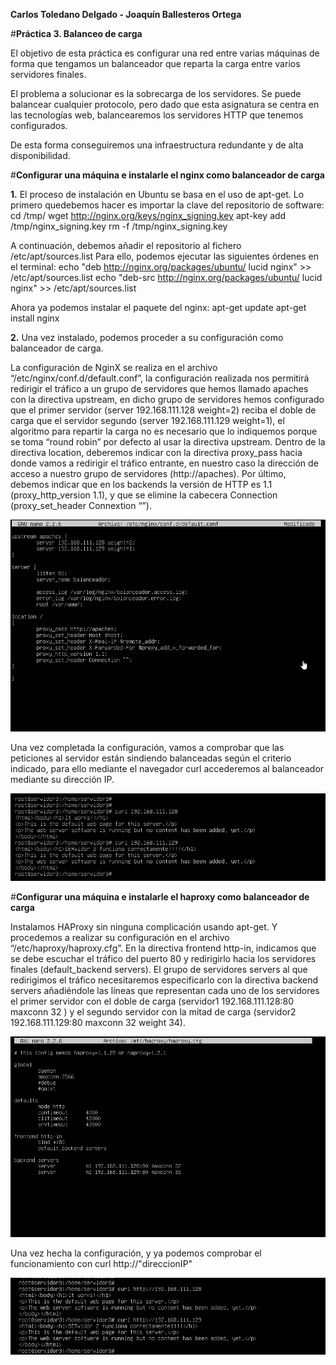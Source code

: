 **Carlos Toledano Delgado - Joaquín Ballesteros Ortega**

#**Práctica 3. Balanceo de carga**


El objetivo de esta práctica es configurar una red entre varias máquinas de forma que
tengamos un balanceador que reparta la carga entre varios servidores finales.

El problema a solucionar es la sobrecarga de los servidores. Se puede balancear
cualquier protocolo, pero dado que esta asignatura se centra en las tecnologías web,
balancearemos los servidores HTTP que tenemos configurados.

De esta forma conseguiremos una infraestructura redundante y de alta disponibilidad.


#**Configurar una máquina e instalarle el nginx como balanceador de carga**

**1.**
El proceso de instalación en Ubuntu se basa en el uso de apt-get. Lo primero quedebemos hacer es importar la clave del repositorio de software: 
cd /tmp/
wget http://nginx.org/keys/nginx_signing.key
apt-key add /tmp/nginx_signing.key
rm -f /tmp/nginx_signing.key 

A continuación, debemos añadir el repositorio al fichero /etc/apt/sources.list Para ello, podemos ejecutar las siguientes órdenes en el terminal: 
echo "deb http://nginx.org/packages/ubuntu/ lucid nginx" >> /etc/apt/sources.list
echo "deb-src http://nginx.org/packages/ubuntu/ lucid nginx" >> /etc/apt/sources.list 

Ahora ya podemos instalar el paquete del nginx: 
apt-get update
apt-get install nginx 

**2.**
Una vez instalado, podemos proceder a su configuración como balanceador de carga.

La configuración de NginX se realiza en el archivo “/etc/nginx/conf.d/default.conf”, la configuración realizada nos permitirá redirigir el tráfico a un grupo de servidores que hemos llamado apaches con la directiva upstream, en dicho grupo de servidores hemos configurado que el primer servidor (server 192.168.111.128 weight=2) reciba el doble de carga que el servidor segundo (server 192.168.111.129 weight=1), el algoritmo para repartir la carga no es necesario que lo indiquemos porque se toma “round robin” por defecto al usar la directiva upstream. Dentro de la directiva location, deberemos indicar con la directiva proxy_pass hacia donde vamos a redirigir el tráfico entrante, en nuestro caso la dirección de acceso a nuestro grupo de servidores (http://apaches). Por último, debemos indicar que en los backends la versión de HTTP es 1.1 (proxy_http_version 1.1), y que se elimine la cabecera Connection (proxy_set_header Connextion “”).

![curl](https://github.com/carlillostole/Carlillostole-swap/blob/master/PRACTICA3/img/2016-05-05%2011_08_01-Balanceador%20-%20VMware%20Workstation.png?raw=true)

Una vez completada la configuración, vamos a comprobar que las peticiones al servidor están sindiendo balanceadas según el criterio indicado, para ello mediante el navegador curl accederemos al balanceador mediante su dirección IP.

![curl](https://github.com/carlillostole/Carlillostole-swap/blob/master/PRACTICA3/img/2.png?raw=true)


#**Configurar una máquina e instalarle el haproxy como balanceador de carga**

Instalamos HAProxy sin ninguna complicación usando apt-get. Y procedemos a realizar su configuración en el archivo “/etc/haproxy/haproxy.cfg”. En la directiva frontend http-in, indicamos que se debe escuchar el tráfico del puerto 80 y redirigirlo hacia los servidores finales (default_backend servers). El grupo de servidores servers al que redirigimos el tráfico necesitaremos especificarlo con la directiva backend servers añadiéndole las líneas que representan cada uno de los servidores el primer servidor con el doble de carga (servidor1 192.168.111.128:80 maxconn 32 ) y el segundo servidor con la mitad de carga (servidor2 192.168.111.129:80 maxconn 32 weight 34). 

![curl](https://github.com/carlillostole/Carlillostole-swap/blob/master/PRACTICA3/img/3.png?raw=true)

Una vez hecha la configuración, y ya podemos comprobar el funcionamiento con curl http://"direccionIP"

![curl](https://github.com/carlillostole/Carlillostole-swap/blob/master/PRACTICA3/img/4.png?raw=true)
















